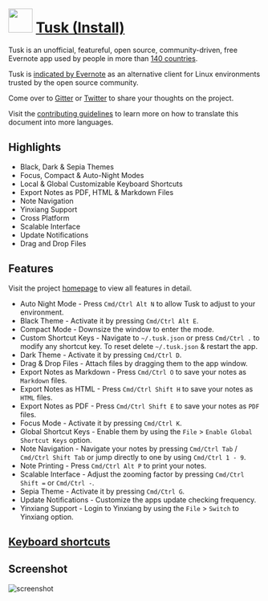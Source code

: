 ﻿# <img src="https://cdn.jsdelivr.net/gh/chtof/chocolatey-packages/automatic/tusk.install/tusk.install.png" width="48" height="48"/> [Tusk (Install)](https://chocolatey.org/packages/tusk)

Tusk is an unofficial, featureful, open source, community-driven, free Evernote app used by people in more than [140 countries](https://snapcraft.io/tusk).

Tusk is [indicated by Evernote](https://help.evernote.com/hc/en-us/articles/208313748-Evernote-on-Linux) as an alternative client for Linux environments trusted by the open source community.

Come over to [Gitter](https://gitter.im/klaussinani/tusk) or [Twitter](https://twitter.com/klaussinani) to share your thoughts on the project.

Visit the [contributing guidelines](https://github.com/klaussinani/tusk/blob/master/contributing.md#translating-documentation) to learn more on how to translate this document into more languages.

## Highlights
- Black, Dark & Sepia Themes
- Focus, Compact & Auto-Night Modes
- Local & Global Customizable Keyboard Shortcuts
- Export Notes as PDF, HTML & Markdown Files
- Note Navigation
- Yinxiang Support
- Cross Platform
- Scalable Interface
- Update Notifications
- Drag and Drop Files

## Features
Visit the project [homepage](https://klaussinani.github.io/tusk) to view all features in detail.

- Auto Night Mode - Press `Cmd/Ctrl Alt N` to allow Tusk to adjust to your environment.
- Black Theme - Activate it by pressing `Cmd/Ctrl Alt E`.
- Compact Mode - Downsize the window to enter the mode.
- Custom Shortcut Keys - Navigate to `~/.tusk.json` or press `Cmd/Ctrl .` to modify any shortcut key. To reset delete `~/.tusk.json` & restart the app.
- Dark Theme - Activate it by pressing `Cmd/Ctrl D`.
- Drag & Drop Files - Attach files by dragging them to the app window.
- Export Notes as Markdown - Press `Cmd/Ctrl O` to save your notes as `Markdown` files.
- Export Notes as HTML - Press `Cmd/Ctrl Shift H` to save your notes as `HTML` files.
- Export Notes as PDF - Press `Cmd/Ctrl Shift E` to save your notes as `PDF` files.
- Focus Mode - Activate it by pressing `Cmd/Ctrl K`.
- Global Shortcut Keys - Enable them by using the `File` > `Enable Global Shortcut Keys` option.
- Note Navigation - Navigate your notes by pressing `Cmd/Ctrl Tab` / `Cmd/Ctrl Shift Tab` or jump directly to one by using `Cmd/Ctrl 1 - 9`.
- Note Printing - Press `Cmd/Ctrl Alt P` to print your notes.
- Scalable Interface - Adjust the zooming factor by pressing `Cmd/Ctrl Shift =` or `Cmd/Ctrl -`.
- Sepia Theme - Activate it by pressing `Cmd/Ctrl G`.
- Update Notifications - Customize the apps update checking frequency.
- Yinxiang Support - Login to Yinxiang by using the `File` > `Switch` to Yinxiang option.

## [Keyboard shortcuts](https://github.com/klaussinani/tusk#keyboard-shortcuts)

## Screenshot

![screenshot](https://cdn.jsdelivr.net/gh/chtof/chocolatey-packages/automatic/tusk.install/screenshot.gif)